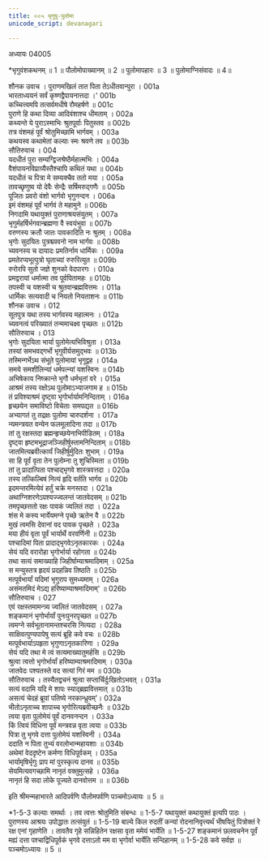 ```yaml
---
title: ००५ भृगुषु-पुलोमा
unicode_script: devanagari

---
```



अध्यायः 04005

*भृगुवंशकथनम् ॥ 1 ॥ पौलोमोपाख्यानम् ॥ 2 ॥ पुलोमापहारः ॥ 3 ॥ पुलोमाग्निसंवादः ॥ 4॥

शौनक उवाच ।	
पुराणमखिलं तात पिता तेऽधीतवान्पुरा ।	001a  
भारताध्ययनं सर्वं कृष्णद्वैपायनात्तदा ।\'	001b  
कच्चित्त्वमपि तत्सर्वमधीषे रौमहर्षणे ॥	001c  
पुराणे हि कथा दिव्या आदिवंशाश्च धीमताम् ।	002a  
कथ्यन्ते ये पुराऽस्माभिः श्रुतपूर्वाः पितुस्तव ॥	002b  
तत्र वंशमहं पूर्वं श्रोतुमिच्छामि भार्गवम् ।	003a  
कथयस्व कथामेतां कल्याः स्मः श्रवणे तव ॥	003b  
सौतिरुवाच ।	004  
यदधीतं पुरा सम्यग्द्विजश्रेष्ठैर्महात्मभिः ।	004a  
वैशंपायनविप्राग्र्यैस्तैश्चापि कथितं यथा ॥	004b  
यदधीतं च पित्रा मे सम्यक्चैव ततो मया ।	005a  
तावच्छृणुष्व यो देवैः सेन्द्रैः सर्षिमरुद्गणैः ॥	005b  
पूजितः प्रवरो वंशो भार्गवो भृगुनन्दन ।	006a  
इमं वंशमहं पूर्वं भार्गवं ते महामुने ॥	006b  
निगदामि यथायुक्तं पुराणाश्रयसंयुतम् ।	007a  
भृगुर्महर्षिर्भगवान्ब्रह्मणा वै स्वयंभुवा ॥	007b  
वरुणस्य क्रतौ जातः पावकादिति नः श्रुतम् ।	008a  
भृगोः सुदयितः पुत्रश्च्यवनो नाम भार्गवः ॥	008b  
च्यवनस्य च दायादः प्रमतिर्नाम धार्मिकः ।	009a  
प्रमतेरप्यभूत्पुत्रो घृताच्यां रुरुरित्युत ॥	009b  
रुरोरपि सुतो जज्ञे शुनको वेदपारगः ।	010a  
प्रमद्वरायां धर्मात्मा तव पूर्वपितामहः ॥	010b  
तपस्वी च यशस्वी च श्रुतवान्ब्रह्मवित्तमः ।	011a  
धार्मिकः सत्यवादी च नियतो नियताशनः ॥	011b  
शौनक उवाच ।	012  
सूतपुत्र यथा तस्य भार्गवस्य महात्मनः ।	012a  
च्यवनत्वं परिख्यातं तन्ममाचक्ष्व पृच्छतः ॥	012b  
सौतिरुवाच ।	013  
भृगोः सुदयिता भार्या पुलोमेत्यभिविश्रुता ।	013a  
तस्यां समभवद्गर्भो भृगुवीर्यसमुद्भवः ॥	013b  
तस्मिन्गर्भेऽथ संभूते पुलोमायां भृगूद्वह ।	014a  
समये समशीलिन्यां धर्मपत्न्यां यशस्विनः ॥	014b  
अभिषेकाय निष्क्रान्ते भृगौ धर्मभृतां वरे ।	015a  
आश्रमं तस्य रक्षोऽथ पुलोमाऽभ्याजगाम ह ॥	015b  
तं प्रविश्याश्रमं दृष्ट्वा भृगोर्भार्यामनिन्दिताम् ।	016a  
हृच्छयेन समाविष्टो विचेताः समपद्यत ॥	016b  
अभ्यागतं तु तद्रक्षः पुलोमा चारुदर्शना ।	017a  
न्यमन्त्रयत वन्येन फलमूलादिना तदा ॥	017b  
तां तु रक्षस्तदा ब्रह्मन्हृच्छयेनाभिपीडितम् ।	018a  
दृष्ट्वा हृष्टमभूद्राजञ्जिहीर्षुस्तामनिन्दिताम् ॥	018b  
जातमित्यब्रवीत्कार्यं जिहीर्षुर्मुदितः शुभाम् ।	019a  
सा हि पूर्वं वृता तेन पुलोम्ना तु शुचिस्मिता ॥	019b  
तां तु प्रादात्पिता पश्चाद्भृगवे शास्त्रवत्तदा ।	020a  
तस्य तत्किल्बिषं नित्यं हृदि वर्तति भार्गव ॥	020b  
इदमन्तरमित्येवं हर्तुं चक्रे मनस्तदा ।	021a  
अथाग्निशरणेऽपश्यज्ज्वलन्तं जातवेदसम् ॥	021b  
तमपृच्छत्ततो रक्षः पावकं ज्वलितं तदा ।	022a  
शंस मे कस्य भार्येयमग्ने पृच्छे ऋतेन वै ॥	022b  
मुखं त्वमसि देवानां वद पावक पृच्छते ।	023a  
मया हीयं वृता पूर्वं भार्यार्थे वरवर्णिनी ॥	023b  
पश्चादिमां पिता प्रादाद्भृगवेऽनृतकारकः ।	024a  
सेयं यदि वरारोहा भृगोर्भार्या रहोगता ॥	024b  
तथा सत्यं समाख्याहि जिहीर्षाम्याश्रमादिमाम् ।	025a  
स मन्युस्तत्र हृदयं प्रदहन्निव तिष्ठति ॥	025b  
मत्पूर्वभार्यां यदिमां भृगुराप सुमध्यमाम् ।	026a  
असंमतमिदं मेऽद्य हरिष्याम्याश्रमादिमाम्\' ॥	026b  
सौतिरुवाच ।	027  
एवं रक्षस्तमामन्त्र्य ज्वलितं जातवेदसम् ।	027a  
शङ्कमानं भृगोर्भार्यां पुनःपुनरपृच्छत ॥	027b  
त्वमग्ने सर्वभूतानामन्तश्चरसि नित्यदा ।	028a  
साक्षिवत्पुण्यपापेषु सत्यं ब्रूहि कवे वचः ॥	028b  
मत्पूर्वभार्याऽपहृता भृगुणाऽनृतकारिणा ।	029a  
सेयं यदि तथा मे त्वं सत्यमाख्यातुमर्हसि ॥	029b  
श्रुत्वा त्वत्तो भृगोर्भार्यां हरिष्याम्याश्रमादिमाम् ।	030a  
जातवेदः पश्यतस्ते वद सत्यां गिरं मम ॥	030b  
सौतिरुवाच ।
तस्यैतद्वचनं श्रुत्वा सप्तार्चिर्दुःखितोऽभवत् ।	031a  
सत्यं वदामि यदि मे शापः स्याद्ब्रह्मवित्तमात् ॥	031b  
असत्यं चेदहं ब्रूयां पतिष्ये नरकान्ध्रुवम्’।	032a  
भीतोऽनृताच्च शापाच्च भृगोरित्यब्रवीच्छनैः ॥	032b  
त्वया वृता पुलोमेयं पूर्वं दानवनन्दन ।	033a  
किं त्वियं विधिना पूर्वं मन्त्रवन्न वृता त्वया ॥	033b  
पित्रा तु भृगवे दत्ता पुलोमेयं यशस्विनी ।	034a  
ददाति न पिता तुभ्यं वरलोभान्महायशाः ॥	034b  
अथेमां वेददृष्टेन कर्मणा विधिपूर्वकम् ।	035a  
भार्यामृषिर्भृगुः प्राप मां पुरस्कृत्य दानव ॥	035b  
सेयमित्यवगच्छामि नानृतं वक्तुमुत्सहे ।	036a  
नानृतं हि सदा लोके पूज्यते दानवोत्तम ॥ ॥	036b  

इति श्रीमन्महाभारते आदिपर्वणि पौलोमपर्वणि पञ्चमोऽध्यायः ॥ 5 ॥

*1-5-3 कल्याः समर्थाः । तव त्वत्तः श्रोतुमिति संबन्धः ॥ 1-5-7 यथायुक्तं कथायुक्तं इत्यपि पाठः । पुराणस्य आश्रयः उपोद्धातः तत्संयुतं ॥ 1-5-19 बाल्ये किल रुदतीं कन्यां रोदनानिवृत्त्यर्थं भीषयितुं पित्रोक्तं रे रक्ष एनां गृहाणेति । तावतैव गृहे सन्निहितेन रक्षसा वृता ममेयं भार्येति ॥ 1-5-27 शङ्कमानं छलवचनेन पूर्वं मह्यं दत्ता पश्चाद्विधिपूर्वकं भृगवे दत्ताऽतो मम वा भृगोर्वा भार्येति सन्दिहानम् ॥ 1-5-28 कवे सर्वज्ञ ॥ पञ्चमोऽध्यायः ॥ 5 ॥